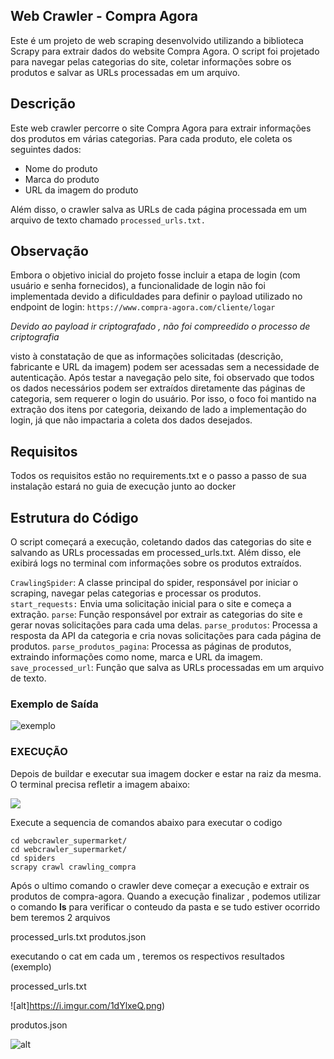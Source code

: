 

## **Web Crawler - Compra Agora**

Este é um projeto de web scraping desenvolvido utilizando a biblioteca Scrapy para extrair dados do website Compra Agora. O script foi projetado para navegar pelas categorias do site, coletar informações sobre os produtos e salvar as URLs processadas em um arquivo.

## Descrição

Este web crawler percorre o site Compra Agora para extrair informações dos produtos em várias categorias. Para cada produto, ele coleta os seguintes dados:

 - Nome do produto 
 - Marca do produto 
 - URL da imagem do produto

Além disso, o crawler salva as URLs de cada página processada em um arquivo de texto chamado `processed_urls.txt.`

## Observação

Embora o objetivo inicial do projeto fosse incluir a etapa de login (com usuário e senha fornecidos), a funcionalidade de login não foi implementada devido a dificuldades para definir o payload utilizado no endpoint de login: `https://www.compra-agora.com/cliente/logar`

*Devido ao payload ir criptografado , não foi compreedido o processo de criptografia*

visto  à constatação de que as informações solicitadas (descrição, fabricante e URL da imagem) podem ser acessadas sem a necessidade de autenticação. Após testar a navegação pelo site, foi observado que todos os dados necessários podem ser extraídos diretamente das páginas de categoria, sem requerer o login do usuário. Por isso, o foco foi mantido na extração dos itens por categoria, deixando de lado a implementação do login, já que não impactaria a coleta dos dados desejados.

## Requisitos

Todos os requisitos estão no requirements.txt e o passo a passo de sua instalação estará no guia de execução junto ao docker

## Estrutura do Código

O script começará a execução, coletando dados das categorias do site e salvando as URLs processadas em processed_urls.txt. Além disso, ele exibirá logs no terminal com informações sobre os produtos extraídos.

`CrawlingSpider`: A classe principal do spider, responsável por iniciar o scraping, navegar pelas categorias e processar os produtos.
`start_requests:` Envia uma solicitação inicial para o site e começa a extração.
`parse`: Função responsável por extrair as categorias do site e gerar novas solicitações para cada uma delas.
`parse_produtos`: Processa a resposta da API da categoria e cria novas solicitações para cada página de produtos.
`parse_produtos_pagina`: Processa as páginas de produtos, extraindo informações como nome, marca e URL da imagem.
`save_processed_url`: Função que salva as URLs processadas em um arquivo de texto.


### Exemplo de Saída

![exemplo](https://i.imgur.com/O6vnwVF.png)

### EXECUÇÃO 

Depois de buildar e executar sua imagem docker e estar na raiz da mesma. O terminal precisa refletir a imagem abaixo:

![](https://i.imgur.com/9LjycDB.png)

Execute a sequencia de comandos abaixo para executar o codigo

    cd webcrawler_supermarket/
    cd webcrawler_supermarket/
    cd spiders
    scrapy crawl crawling_compra

Após o ultimo comando o crawler deve começar a execução e extrair os produtos de compra-agora.
Quando a execução finalizar , podemos utilizar o comando **ls** para verificar o conteudo da pasta e se tudo estiver ocorrido bem teremos 2 arquivos 

processed_urls.txt 
produtos.json

executando o cat em cada um , teremos os respectivos resultados (exemplo)

processed_urls.txt

![alt]https://i.imgur.com/1dYlxeQ.png)


produtos.json

![alt](https://i.imgur.com/jPewuzM.png)


